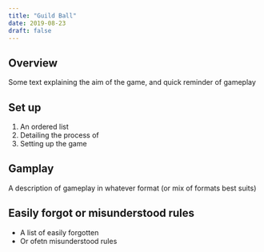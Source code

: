 ```yaml
---
title: "Guild Ball"
date: 2019-08-23
draft: false
---
```


## Overview

Some text explaining the aim of the game, and quick reminder of gameplay

## Set up

1. An ordered list
2. Detailing the process of
3. Setting up the game

## Gamplay

A description of gameplay in whatever format (or mix of formats best suits)

## Easily forgot or misunderstood rules

- A list of easily forgotten
- Or ofetn misunderstood rules
